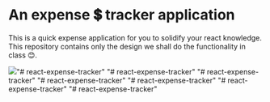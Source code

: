 # An expense 💲 tracker application

This is a quick expense application for you to solidify your react knowledge. This repository contains only the design we shall do the functionality in class 😊.

![](/expense.PNG)"# react-expense-tracker" 
"# react-expense-tracker" 
"# react-expense-tracker" 
"# react-expense-tracker" 
"# react-expense-tracker" 
"# react-expense-tracker" 
"# react-expense-tracker" 
